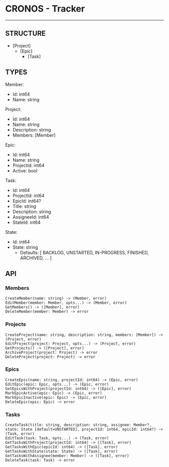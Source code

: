 # CRONOS - Tracker
---

## STRUCTURE

- [Project]
    - [Epic]
       -  [Task]

## TYPES

Member:
   - Id: int64
   - Name: string

Project:
   - Id: int64
   - Name: string
   - Description: string
   - Members: [Member]

Epic:
   - Id: int64
   - Name: string
   - ProjectId: int64
   - Active: bool

Task:
   - Id: int64
   - ProjectId: int64
   - EpicId: int64?
   - Title: string
   - Description: string
   - AssigneeId: int64
   - StateId: int64

State:
   - Id: int64
   - State: string
        - Defaults: [ BACKLOG, UNSTARTED, IN-PROGRESS, FINISHED, ARCHIVED, ... ]

## API

### Members
```
CreateMember(name: string) -> (Member, error)
EditMember(member: Member, opts...) -> (Member, error)
GetMembers() -> ([Member], error)
DeleteMember(member: Member) -> error
```

### Projects
```
CreateProject(name: string, description: string, members: [Member]) -> (Project, error)
EditProject(project: Project, opts...) -> (Project, error)
GetProjects() -> ([Project], error)
ArchiveProject(project: Project) -> error
DeleteProject(project: Project) -> error
```

### Epics
```
CreateEpic(name: string, projectId: int64) -> (Epic, error)
EditEpic(epic: Epic, opts...) -> (Epic, error)
GetEpicsWithProject(projectId: int64) -> ([Epic], error)
MarkEpicActive(epic: Epic) -> (Epic, error)
MarkEpicInactive(epic: Epic) -> (Epic, error)
DeleteEpic(epic: Epic) -> error
```

### Tasks
```
CreateTask(title: string, description: string, assignee: Member?, state: State [default=UNSTARTED], projectId: int64, epicId: int64?) -> (Task, error)
EditTask(task: Task, opts...) -> (Task, error)
GetTasksWithProject(projectId: int64) -> ([Task], error)
GetTasksWithEpic(epicId: int64) -> ([Task], error)
GetTasksWithState(state: State) -> ([Task], error)
GetTasksWithAssignee(member: Member) -> ([Task], error)
DeleteTask(task: Task) -> error
```
